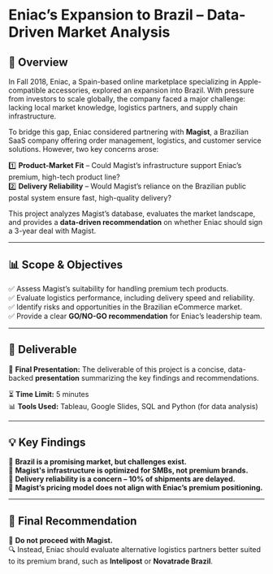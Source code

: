# Eniac’s Expansion to Brazil – Data-Driven Market Analysis

## 📖 Overview
In Fall 2018, Eniac, a Spain-based online marketplace specializing in Apple-compatible accessories, explored an expansion into Brazil. With pressure from investors to scale globally, the company faced a major challenge: lacking local market knowledge, logistics partners, and supply chain infrastructure.

To bridge this gap, Eniac considered partnering with **Magist**, a Brazilian SaaS company offering order management, logistics, and customer service solutions. However, two key concerns arose:

1️⃣ **Product-Market Fit** – Could Magist’s infrastructure support Eniac’s premium, high-tech product line?  
2️⃣ **Delivery Reliability** – Would Magist’s reliance on the Brazilian public postal system ensure fast, high-quality delivery?  

This project analyzes Magist’s database, evaluates the market landscape, and provides a **data-driven recommendation** on whether Eniac should sign a 3-year deal with Magist.

---

## 📊 Scope & Objectives
✅ Assess Magist’s suitability for handling premium tech products.  
✅ Evaluate logistics performance, including delivery speed and reliability.  
✅ Identify risks and opportunities in the Brazilian eCommerce market.  
✅ Provide a clear **GO/NO-GO recommendation** for Eniac’s leadership team.  

---

## 📝 Deliverable
📂 **Final Presentation:** The deliverable of this project is a concise, data-backed **presentation** summarizing the key findings and recommendations.

⏳ **Time Limit:** 5 minutes  
📊 **Tools Used:** Tableau, Google Slides, SQL and Python (for data analysis)  

---

##  💡 Key Findings
📌 **Brazil is a promising market, but challenges exist.**  
📌 **Magist's infrastructure is optimized for SMBs, not premium brands.**  
📌 **Delivery reliability is a concern – 10% of shipments are delayed.**  
📌 **Magist’s pricing model does not align with Eniac’s premium positioning.**  

---

## 📢 Final Recommendation
🚫 **Do not proceed with Magist.**  
🔍 Instead, Eniac should evaluate alternative logistics partners better suited to its premium brand, such as **Intelipost** or **Novatrade Brazil**.  

